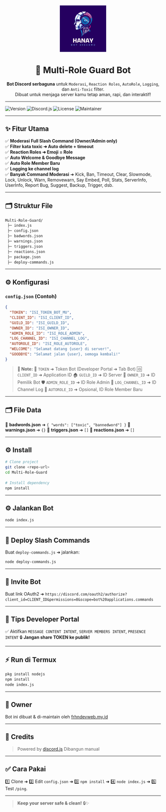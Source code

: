 <p align="center">
  <img src="https://github.com/frhndevweb/hanay-bot-discord/blob/master/src/hanay.png" alt="Multi-Role Guard Logo" width="150"/>
</p>

<h1 align="center">🤖 Multi-Role Guard Bot</h1>

<p align="center">
  <strong>Bot Discord serbaguna</strong> untuk <code>Moderasi</code>, <code>Reaction Roles</code>, <code>AutoRole</code>, <code>Logging</code>, dan <code>Anti-Toxic</code> filter.<br/>
  Dibuat untuk menjaga server kamu tetap aman, rapi, dan interaktif!
</p>

---

![Version](https://img.shields.io/badge/Version-1.0.0-blue.svg)
![Discord.js](https://img.shields.io/badge/discord.js-14.x-blueviolet)
![License](https://img.shields.io/badge/License-MIT-green)
![Maintainer](https://img.shields.io/badge/Maintainer-frhndevweb.my.id-orange)

---

## ✨ Fitur Utama

✅ **Moderasi Full Slash Command (Owner/Admin only)**  
✅ **Filter kata toxic ➜ Auto delete + timeout**  
✅ **Reaction Roles ➜ Emoji = Role**  
✅ **Auto Welcome & Goodbye Message**  
✅ **Auto Role Member Baru**  
✅ **Logging ke channel log**  
✅ **Banyak Command Moderasi** ➜ Kick, Ban, Timeout, Clear, Slowmode, Lock, Unlock, Warn, Removewarn, Say Embed, Poll, Stats, ServerInfo, UserInfo, Report Bug, Suggest, Backup, Trigger, dsb.

---

## 🗂️ Struktur File

```bash
Multi-Role-Guard/
 ├─ index.js
 ├─ config.json
 ├─ badwords.json
 ├─ warnings.json
 ├─ triggers.json
 ├─ reactions.json
 ├─ package.json
 ├─ deploy-commands.js
````

---

## ⚙️ Konfigurasi

### `config.json` (Contoh)

```json
{
  "TOKEN": "ISI_TOKEN_BOT_MU",
  "CLIENT_ID": "ISI_CLIENT_ID",
  "GUILD_ID": "ISI_GUILD_ID",
  "OWNER_ID": "ISI_OWNER_ID",
  "ADMIN_ROLE_ID": "ISI_ROLE_ADMIN",
  "LOG_CHANNEL_ID": "ISI_CHANNEL_LOG",
  "AUTOROLE_ID": "ISI_ROLE_AUTOROLE",
  "WELCOME": "Selamat datang {user} di server!",
  "GOODBYE": "Selamat jalan {user}, semoga kembali!"
}
```

> **📌 Note:**
> 🔑 `TOKEN` ➜ Token Bot (Developer Portal ➜ Tab Bot)
> 🆔 `CLIENT_ID` ➜ Application ID
> 🏠 `GUILD_ID` ➜ ID Server
> 👑 `OWNER_ID` ➜ ID Pemilik Bot
> 🛡️ `ADMIN_ROLE_ID` ➜ ID Role Admin
> 📑 `LOG_CHANNEL_ID` ➜ ID Channel Log
> 🎉 `AUTOROLE_ID` ➜ Opsional, ID Role Member Baru

---

## 🗂️ File Data

📌 **badwords.json** ➜ `{ "words": ["toxic", "bannedword"] }`
📌 **warnings.json** ➜ `{}`
📌 **triggers.json** ➜ `[]`
📌 **reactions.json** ➜ `[]`

---

## ⚙️ Install

```bash
# Clone project
git clone <repo-url>
cd Multi-Role-Guard

# Install dependency
npm install
```

---

## ⚙️ Jalankan Bot

```bash
node index.js
```

---

## 🚀 Deploy Slash Commands

Buat `deploy-commands.js` ➜ jalankan:

```bash
node deploy-commands.js
```

---

## 🔗 Invite Bot

Buat link OAuth2 ➜
`https://discord.com/oauth2/authorize?client_id=CLIENT_ID&permissions=8&scope=bot%20applications.commands`

---

## 📌 Tips Developer Portal

✅ Aktifkan `MESSAGE CONTENT INTENT`, `SERVER MEMBERS INTENT`, `PRESENCE INTENT`
🔒 **Jangan share TOKEN ke publik!**

---

## ⚡ Run di Termux

```bash
pkg install nodejs
npm install
node index.js
```

---

## 👑 Owner

Bot ini dibuat & di-maintain oleh [frhndevweb.my.id](https://frhndevweb.my.id)

---

## 🫡 Credits

> Powered by [discord.js](https://discord.js.org)
> Dibangun manual

---

## ✅ Cara Pakai

1️⃣ Clone ➜ 2️⃣ Edit `config.json` ➜ 3️⃣ `npm install` ➜ 4️⃣ `node index.js` ➜ 5️⃣ Test `/ping`.

---

> **Keep your server safe & clean!** 🔒✨
